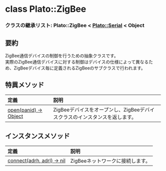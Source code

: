# class Plato::ZigBee

### クラスの継承リスト: Plato::ZigBee < [Plato::Serial](../serial/README.md) < Object

## 要約

ZigBee通信デバイスの制御を行うための抽象クラスです。  
実際のZigBee通信デバイスに対する制御はデバイスの仕様によって異なるため、ZigBeeデバイス毎に定義されるZigBeeのサブクラスで行われます。

## 特異メソッド

|定義|説明|
|:--|:--|
|[open(panid) -> Object](open.md)|ZigBeeデバイスをオープンし、ZigBeeデバイスクラスのインスタンスを返します。|

## インスタンスメソッド

|定義|説明|
|:--|:--|
|[connect(adrh, adrl) -> nil](connect.md)|ZigBeeネットワークに接続します。|
